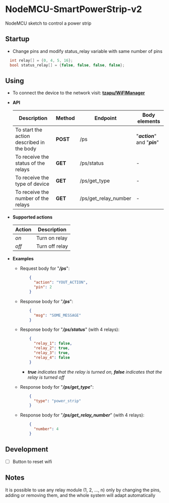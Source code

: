 # NodeMCU-SmartPowerStrip-v2

NodeMCU sketch to control a power strip

## Startup

- Change pins and modify status_relay variable with same number of pins
```cpp
  int relay[] = {0, 4, 5, 16};
  bool status_relay[] = {false, false, false, false};
```

## Using

- To connect the device to the network visit: __[tzapu/WiFIManager](https://github.com/tzapu/WiFiManager)__

- __API__

  | Description | Method | Endpoint | Body elements |
  | --- | --- | --- | --- |
  | To start the action described in the body | __POST__ | /ps | "*__action__*" and "*__pin__*" |
  | To receive the status of the relays | __GET__ | /ps/status | - |
  | To receive the type of device | __GET__ | /ps/get_type | - |
  | To receive the number of the relays | __GET__ | /ps/get_relay_number | - |

- __Supported actions__

    | Action | Description |
    | --- | --- |
    | *on* | Turn on relay |
    | *off* | Turn off relay |

- __Examples__
  
  - Request body for "*__/ps__*":
    ```json
        {
          "action": "YOUT_ACTION",
          "pin": 2
        }
    ```

  - Response body for "*__/ps__*":
    ```json
        {
          "msg": "SOME_MESSAGE"
        }
    ```
  
  - Response body for "*__/ps/status__*"  (with 4 relays):
    ```json
        {
          "relay_1": false,
          "relay_2": true,
          "relay_3": true,
          "relay_4": false
        }
    ```
    * ___true__ indicates that the relay is turned on, __false__ indicates that the relay is turned off_
  
  - Response body for "*__/ps/get_type__*":
    ```json
        {
          "type": "power_strip"
        }
    ```

  - Response body for "*__/ps/get_relay_number__*" (with 4 relays):
    ```json
        {
          "number": 4
        }
    ```

## Development

- [ ] Button to reset wifi

## Notes

It is possible to use any relay module (1, 2, ..., n) only by changing the pins, adding or removing them, and the whole system will adapt automatically